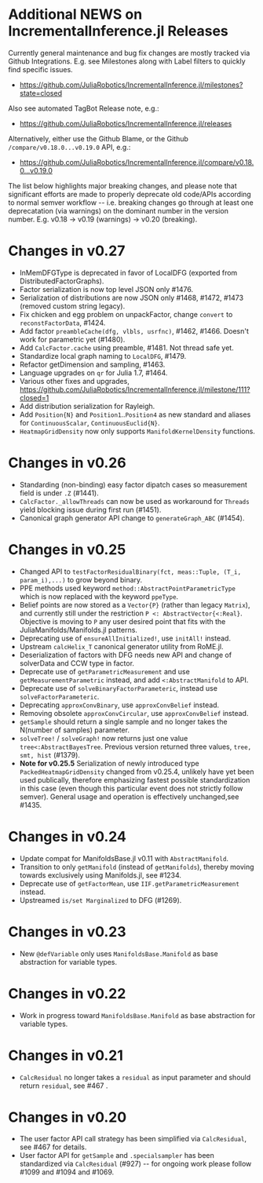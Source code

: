 # Additional NEWS on IncrementalInference.jl Releases

Currently general maintenance and bug fix changes are mostly tracked via Github Integrations.  E.g. see Milestones along with Label filters to quickly find specific issues.
- https://github.com/JuliaRobotics/IncrementalInference.jl/milestones?state=closed

Also see automated TagBot Release note, e.g.:
- https://github.com/JuliaRobotics/IncrementalInference.jl/releases

Alternatively, either use the Github Blame, or the Github `/compare/v0.18.0...v0.19.0` API, e.g.:
- https://github.com/JuliaRobotics/IncrementalInference.jl/compare/v0.18.0...v0.19.0

The list below highlights major breaking changes, and please note that significant efforts are made to properly deprecate old code/APIs according to normal semver workflow -- i.e. breaking changes go through at least one deprecatation (via warnings) on the dominant number in the version number.  E.g. v0.18 -> v0.19 (warnings) -> v0.20 (breaking).

# Changes in v0.27

- InMemDFGType is deprecated in favor of LocalDFG (exported from DistributedFactorGraphs).
- Factor serialization is now top level JSON only #1476.
- Serialization of distributions are now JSON only #1468, #1472, #1473 (removed custom string legacy).
- Fix chicken and egg problem on unpackFactor, change `convert` to `reconstFactorData`, #1424.
- Add factor `preambleCache(dfg, vlbls, usrfnc)`, #1462, #1466.  Doesn't work for parametric yet (#1480).
- Add `CalcFactor.cache` using preamble, #1481.  Not thread safe yet.
- Standardize local graph naming to `LocalDFG`, #1479.
- Refactor getDimension and sampling, #1463.
- Language upgrades on `qr` for Julia 1.7, #1464.
- Various other fixes and upgrades, https://github.com/JuliaRobotics/IncrementalInference.jl/milestone/111?closed=1
- Add distribution serialization for Rayleigh.
- Add `Position{N}` and `Position1`..`Position4` as new standard and aliases for `ContinuousScalar`, `ContinuousEuclid{N}`.
- `HeatmapGridDensity` now only supports `ManifoldKernelDensity` functions.

# Changes in v0.26

- Standarding (non-binding) easy factor dipatch cases so measurement field is under `.Z` (#1441).
- `CalcFactor._allowThreads` can now be used as workaround for `Threads` yield blocking issue during first run (#1451).
- Canonical graph generator API change to `generateGraph_ABC` (#1454).

# Changes in v0.25

- Changed API to `testFactorResidualBinary(fct, meas::Tuple, (T_i, param_i),...)` to grow beyond binary.
- PPE methods used keyword `method::AbstractPointParametricType` which is now replaced with the keyword `ppeType`.
- Belief points are now stored as a `Vector{P}` (rather than legacy `Matrix`), and currently still under the restriction `P <: AbstractVector{<:Real}`.  Objective is moving to `P` any user desired point that fits with the JuliaManifolds/Manifolds.jl patterns.
- Deprecating use of `ensureAllInitialized!`, use `initAll!` instead.
- Upstream `calcHelix_T` canonical generator utility from RoME.jl.
- Deserialization of factors with DFG needs new API and change of solverData and CCW type in factor.
- Deprecate use of `getParametricMeasurement` and use `getMeasurementParametric` instead, and add `<:AbstractManifold` to API.
- Deprecate use of `solveBinaryFactorParameteric`, instead use `solveFactorParameteric`.
- Deprecating `approxConvBinary`, use `approxConvBelief` instead.
- Removing obsolete `approxConvCircular`, use `approxConvBelief` instead.
- `getSample` should return a single sample and no longer takes the N(number of samples) parameter.
- `solveTree!` / `solveGraph!` now returns just one value `tree<:AbstractBayesTree`.  Previous version returned three values, `tree, smt, hist` (#1379).
- **Note for v0.25.5** Serialization of newly introduced type `PackedHeatmapGridDensity` changed from v0.25.4, unlikely have yet been used publically, therefore emphasizing fastest possible standardization in this case (even though this particular event does not strictly follow semver).  General usage and operation is effectively unchanged,see #1435.

# Changes in v0.24

- Update compat for ManifoldsBase.jl v0.11 with `AbstractManifold`.
- Transition to only `getManifold` (instead of `getManifolds`), thereby moving towards exclusively using Manifolds.jl, see #1234.
- Deprecate use of `getFactorMean`, use `IIF.getParametricMeasurement` instead.
- Upstreamed `is/set Marginalized` to DFG (#1269).
# Changes in v0.23

- New `@defVariable` only uses `ManifoldsBase.Manifold` as base abstraction for variable types.
# Changes in v0.22

- Work in progress toward `ManifoldsBase.Manifold` as base abstraction for variable types.
# Changes in v0.21

- `CalcResidual` no longer takes a `residual` as input parameter and should return `residual`, see #467 .

# Changes in v0.20

- The user factor API call strategy has been simplified via `CalcResidual`, see #467 for details.
- User factor API for `getSample` and `.specialsampler` has been standardized via `CalcResidual` (#927) -- for ongoing work please follow #1099 and #1094 and #1069.
